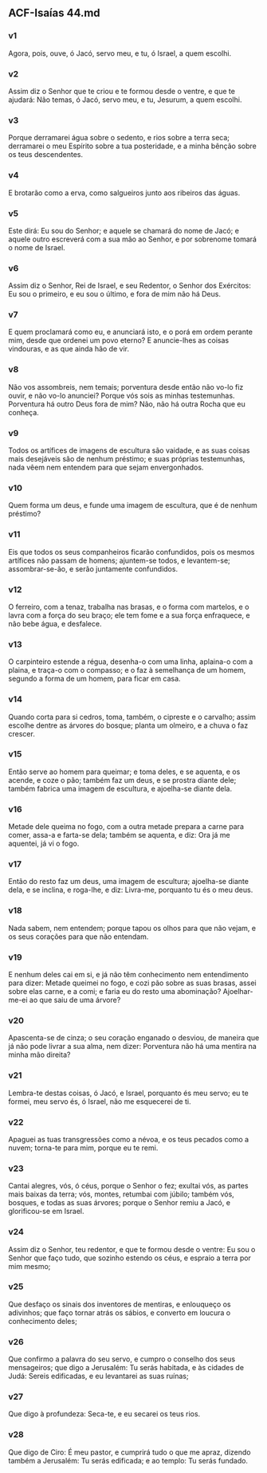 ## ACF-Isaías 44.md
### v1
 Agora, pois, ouve, ó Jacó, servo meu, e tu, ó Israel, a quem escolhi.
### v2
 Assim diz o Senhor que te criou e te formou desde o ventre, e que te ajudará: Não temas, ó Jacó, servo meu, e tu, Jesurum, a quem escolhi.
### v3
 Porque derramarei água sobre o sedento, e rios sobre a terra seca; derramarei o meu Espírito sobre a tua posteridade, e a minha bênção sobre os teus descendentes.
### v4
 E brotarão como a erva, como salgueiros junto aos ribeiros das águas.
### v5
 Este dirá: Eu sou do Senhor; e aquele se chamará do nome de Jacó; e aquele outro escreverá com a sua mão ao Senhor, e por sobrenome tomará o nome de Israel.
### v6
 Assim diz o Senhor, Rei de Israel, e seu Redentor, o Senhor dos Exércitos: Eu sou o primeiro, e eu sou o último, e fora de mim não há Deus.
### v7
 E quem proclamará como eu, e anunciará isto, e o porá em ordem perante mim, desde que ordenei um povo eterno? E anuncie-lhes as coisas vindouras, e as que ainda hão de vir.
### v8
 Não vos assombreis, nem temais; porventura desde então não vo-lo fiz ouvir, e não vo-lo anunciei? Porque vós sois as minhas testemunhas. Porventura há outro Deus fora de mim? Não, não há outra Rocha que eu conheça.
### v9
 Todos os artífices de imagens de escultura são vaidade, e as suas coisas mais desejáveis são de nenhum préstimo; e suas próprias testemunhas, nada vêem nem entendem para que sejam envergonhados.
### v10
 Quem forma um deus, e funde uma imagem de escultura, que é de nenhum préstimo?
### v11
 Eis que todos os seus companheiros ficarão confundidos, pois os mesmos artífices não passam de homens; ajuntem-se todos, e levantem-se; assombrar-se-ão, e serão juntamente confundidos.
### v12
 O ferreiro, com a tenaz, trabalha nas brasas, e o forma com martelos, e o lavra com a força do seu braço; ele tem fome e a sua força enfraquece, e não bebe água, e desfalece.
### v13
 O carpinteiro estende a régua, desenha-o com uma linha, aplaina-o com a plaina, e traça-o com o compasso; e o faz à semelhança de um homem, segundo a forma de um homem, para ficar em casa.
### v14
 Quando corta para si cedros, toma, também, o cipreste e o carvalho; assim escolhe dentre as árvores do bosque; planta um olmeiro, e a chuva o faz crescer.
### v15
 Então serve ao homem para queimar; e toma deles, e se aquenta, e os acende, e coze o pão; também faz um deus, e se prostra diante dele; também fabrica uma imagem de escultura, e ajoelha-se diante dela.
### v16
 Metade dele queima no fogo, com a outra metade prepara a carne para comer, assa-a e farta-se dela; também se aquenta, e diz: Ora já me aquentei, já vi o fogo.
### v17
 Então do resto faz um deus, uma imagem de escultura; ajoelha-se diante dela, e se inclina, e roga-lhe, e diz: Livra-me, porquanto tu és o meu deus.
### v18
 Nada sabem, nem entendem; porque tapou os olhos para que não vejam, e os seus corações para que não entendam.
### v19
 E nenhum deles cai em si, e já não têm conhecimento nem entendimento para dizer: Metade queimei no fogo, e cozi pão sobre as suas brasas, assei sobre elas carne, e a comi; e faria eu do resto uma abominação? Ajoelhar-me-ei ao que saiu de uma árvore?
### v20
 Apascenta-se de cinza; o seu coração enganado o desviou, de maneira que já não pode livrar a sua alma, nem dizer: Porventura não há uma mentira na minha mão direita?
### v21
 Lembra-te destas coisas, ó Jacó, e Israel, porquanto és meu servo; eu te formei, meu servo és, ó Israel, não me esquecerei de ti.
### v22
 Apaguei as tuas transgressões como a névoa, e os teus pecados como a nuvem; torna-te para mim, porque eu te remi.
### v23
 Cantai alegres, vós, ó céus, porque o Senhor o fez; exultai vós, as partes mais baixas da terra; vós, montes, retumbai com júbilo; também vós, bosques, e todas as suas árvores; porque o Senhor remiu a Jacó, e glorificou-se em Israel.
### v24
 Assim diz o Senhor, teu redentor, e que te formou desde o ventre: Eu sou o Senhor que faço tudo, que sozinho estendo os céus, e espraio a terra por mim mesmo;
### v25
 Que desfaço os sinais dos inventores de mentiras, e enlouqueço os adivinhos; que faço tornar atrás os sábios, e converto em loucura o conhecimento deles;
### v26
 Que confirmo a palavra do seu servo, e cumpro o conselho dos seus mensageiros; que digo a Jerusalém: Tu serás habitada, e às cidades de Judá: Sereis edificadas, e eu levantarei as suas ruínas;
### v27
 Que digo à profundeza: Seca-te, e eu secarei os teus rios.
### v28
 Que digo de Ciro: É meu pastor, e cumprirá tudo o que me apraz, dizendo também a Jerusalém: Tu serás edificada; e ao templo: Tu serás fundado.
